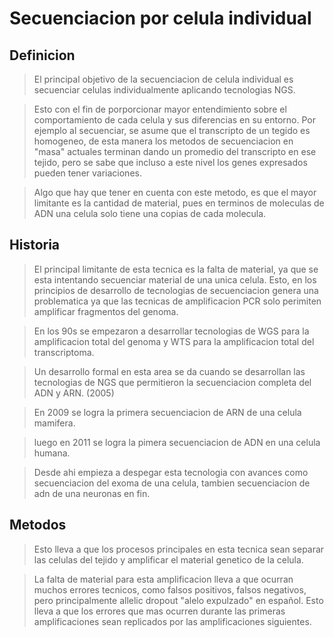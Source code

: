 
# **Secuenciacion por celula individual**

## Definicion

> El principal objetivo de la secuenciacion de celula individual es secuenciar celulas individualmente aplicando tecnologias NGS.

> Esto con el fin de porporcionar mayor entendimiento sobre el comportamiento de cada celula y sus diferencias en su entorno. Por ejemplo al secuenciar, se asume que el transcripto de un tegido es homogeneo, de esta manera los metodos de secuenciacion en "masa" actuales terminan dando un promedio del transcripto en ese tejido, pero se sabe que incluso a este nivel los genes expresados pueden tener variaciones.

>Algo que hay que tener en cuenta con este metodo, es que el mayor limitante es la cantidad de material, pues en terminos de moleculas de ADN una celula solo tiene una copias de cada molecula.

## Historia

> El principal limitante de esta tecnica es la falta de material, ya que se esta intentando secuenciar material de una unica celula. Esto, en los principios de desarrollo de tecnologias de secuenciacion genera una problematica ya que las tecnicas de amplificacion PCR solo perimiten amplificar fragmentos del genoma.

> En los 90s se empezaron a desarrollar tecnologias de WGS para la amplificacion total del genoma y WTS para la amplificacion total del transcriptoma.

> Un desarrollo formal en esta area se da cuando se desarrollan las tecnologias de NGS que permitieron la secuenciacion completa del ADN y ARN. (2005)

> En 2009 se logra la primera secuenciacion de ARN de una celula mamifera.

> luego en 2011 se logra la pimera secuenciacion de ADN en una celula humana.

> Desde ahi empieza a despegar esta tecnologia con avances como secuenciacion del exoma de una celula, tambien secuenciacion de adn de una neuronas en fin.

## Metodos

> Esto lleva a que los procesos principales en esta tecnica sean separar las celulas del tejido y amplificar el material genetico de la celula.

> La falta de material para esta amplificacion lleva a que ocurran muchos errores tecnicos, como falsos positivos, falsos negativos, pero principalmente allelic dropout "alelo expulzado" en español. Esto lleva a que los errores que mas ocurren durante las primeras amplificaciones sean replicados por las amplificaciones siguientes.